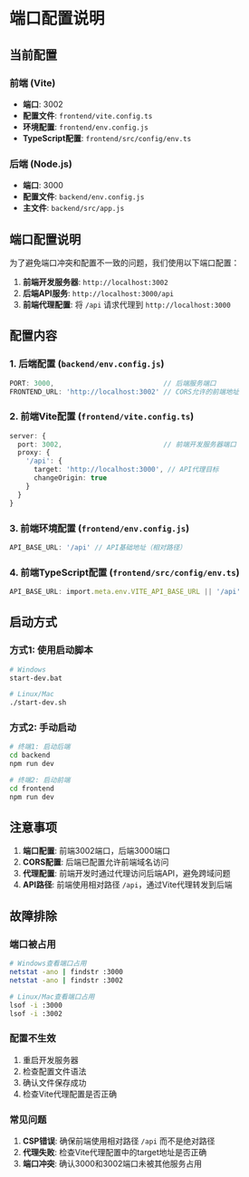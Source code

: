 # 端口配置说明

## 当前配置

### 前端 (Vite)
- **端口**: 3002
- **配置文件**: `frontend/vite.config.ts`
- **环境配置**: `frontend/env.config.js`
- **TypeScript配置**: `frontend/src/config/env.ts`

### 后端 (Node.js)
- **端口**: 3000
- **配置文件**: `backend/env.config.js`
- **主文件**: `backend/src/app.js`

## 端口配置说明

为了避免端口冲突和配置不一致的问题，我们使用以下端口配置：

1. **前端开发服务器**: `http://localhost:3002`
2. **后端API服务**: `http://localhost:3000/api`
3. **前端代理配置**: 将 `/api` 请求代理到 `http://localhost:3000`

## 配置内容

### 1. 后端配置 (`backend/env.config.js`)
```javascript
PORT: 3000,                           // 后端服务端口
FRONTEND_URL: 'http://localhost:3002' // CORS允许的前端地址
```

### 2. 前端Vite配置 (`frontend/vite.config.ts`)
```typescript
server: {
  port: 3002,                         // 前端开发服务器端口
  proxy: {
    '/api': {
      target: 'http://localhost:3000', // API代理目标
      changeOrigin: true
    }
  }
}
```

### 3. 前端环境配置 (`frontend/env.config.js`)
```javascript
API_BASE_URL: '/api' // API基础地址（相对路径）
```

### 4. 前端TypeScript配置 (`frontend/src/config/env.ts`)
```typescript
API_BASE_URL: import.meta.env.VITE_API_BASE_URL || '/api'
```

## 启动方式

### 方式1: 使用启动脚本
```bash
# Windows
start-dev.bat

# Linux/Mac
./start-dev.sh
```

### 方式2: 手动启动
```bash
# 终端1: 启动后端
cd backend
npm run dev

# 终端2: 启动前端
cd frontend
npm run dev
```

## 注意事项

1. **端口配置**: 前端3002端口，后端3000端口
2. **CORS配置**: 后端已配置允许前端域名访问
3. **代理配置**: 前端开发时通过代理访问后端API，避免跨域问题
4. **API路径**: 前端使用相对路径 `/api`，通过Vite代理转发到后端

## 故障排除

### 端口被占用
```bash
# Windows查看端口占用
netstat -ano | findstr :3000
netstat -ano | findstr :3002

# Linux/Mac查看端口占用
lsof -i :3000
lsof -i :3002
```

### 配置不生效
1. 重启开发服务器
2. 检查配置文件语法
3. 确认文件保存成功
4. 检查Vite代理配置是否正确

### 常见问题
1. **CSP错误**: 确保前端使用相对路径 `/api` 而不是绝对路径
2. **代理失败**: 检查Vite代理配置中的target地址是否正确
3. **端口冲突**: 确认3000和3002端口未被其他服务占用
